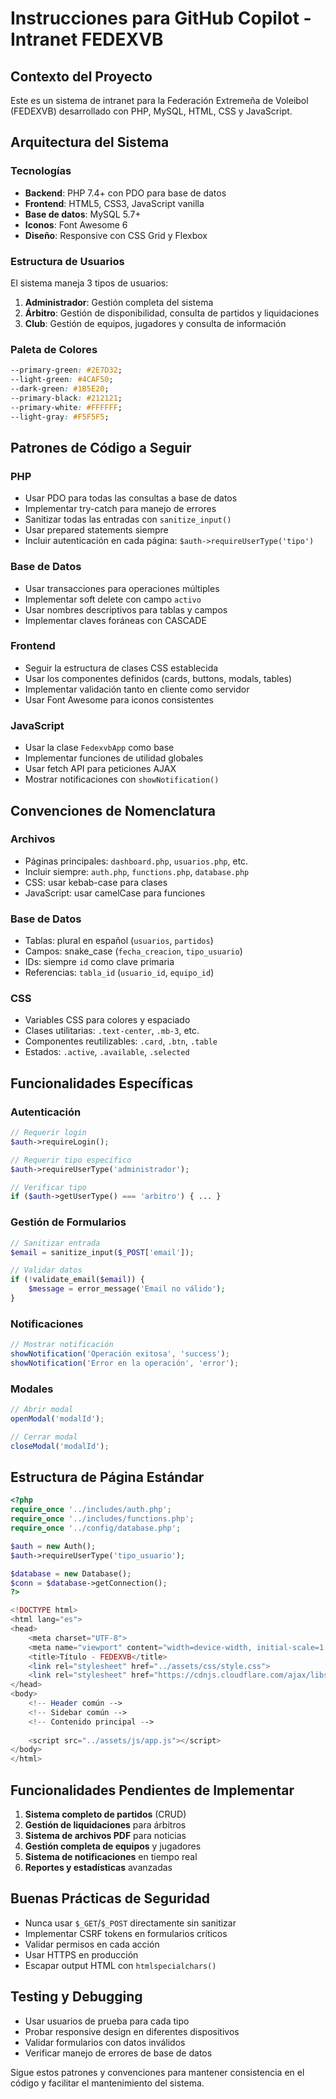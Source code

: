 <!-- Use this file to provide workspace-specific custom instructions to Copilot. For more details, visit https://code.visualstudio.com/docs/copilot/copilot-customization#_use-a-githubcopilotinstructionsmd-file -->

# Instrucciones para GitHub Copilot - Intranet FEDEXVB

## Contexto del Proyecto
Este es un sistema de intranet para la Federación Extremeña de Voleibol (FEDEXVB) desarrollado con PHP, MySQL, HTML, CSS y JavaScript.

## Arquitectura del Sistema

### Tecnologías
- **Backend**: PHP 7.4+ con PDO para base de datos
- **Frontend**: HTML5, CSS3, JavaScript vanilla
- **Base de datos**: MySQL 5.7+
- **Iconos**: Font Awesome 6
- **Diseño**: Responsive con CSS Grid y Flexbox

### Estructura de Usuarios
El sistema maneja 3 tipos de usuarios:
1. **Administrador**: Gestión completa del sistema
2. **Árbitro**: Gestión de disponibilidad, consulta de partidos y liquidaciones
3. **Club**: Gestión de equipos, jugadores y consulta de información

### Paleta de Colores
```css
--primary-green: #2E7D32;
--light-green: #4CAF50;
--dark-green: #1B5E20;
--primary-black: #212121;
--primary-white: #FFFFFF;
--light-gray: #F5F5F5;
```

## Patrones de Código a Seguir

### PHP
- Usar PDO para todas las consultas a base de datos
- Implementar try-catch para manejo de errores
- Sanitizar todas las entradas con `sanitize_input()`
- Usar prepared statements siempre
- Incluir autenticación en cada página: `$auth->requireUserType('tipo')`

### Base de Datos
- Usar transacciones para operaciones múltiples
- Implementar soft delete con campo `activo`
- Usar nombres descriptivos para tablas y campos
- Implementar claves foráneas con CASCADE

### Frontend
- Seguir la estructura de clases CSS establecida
- Usar los componentes definidos (cards, buttons, modals, tables)
- Implementar validación tanto en cliente como servidor
- Usar Font Awesome para iconos consistentes

### JavaScript
- Usar la clase `FedexvbApp` como base
- Implementar funciones de utilidad globales
- Usar fetch API para peticiones AJAX
- Mostrar notificaciones con `showNotification()`

## Convenciones de Nomenclatura

### Archivos
- Páginas principales: `dashboard.php`, `usuarios.php`, etc.
- Incluir siempre: `auth.php`, `functions.php`, `database.php`
- CSS: usar kebab-case para clases
- JavaScript: usar camelCase para funciones

### Base de Datos
- Tablas: plural en español (`usuarios`, `partidos`)
- Campos: snake_case (`fecha_creacion`, `tipo_usuario`)
- IDs: siempre `id` como clave primaria
- Referencias: `tabla_id` (`usuario_id`, `equipo_id`)

### CSS
- Variables CSS para colores y espaciado
- Clases utilitarias: `.text-center`, `.mb-3`, etc.
- Componentes reutilizables: `.card`, `.btn`, `.table`
- Estados: `.active`, `.available`, `.selected`

## Funcionalidades Específicas

### Autenticación
```php
// Requerir login
$auth->requireLogin();

// Requerir tipo específico
$auth->requireUserType('administrador');

// Verificar tipo
if ($auth->getUserType() === 'arbitro') { ... }
```

### Gestión de Formularios
```php
// Sanitizar entrada
$email = sanitize_input($_POST['email']);

// Validar datos
if (!validate_email($email)) {
    $message = error_message('Email no válido');
}
```

### Notificaciones
```javascript
// Mostrar notificación
showNotification('Operación exitosa', 'success');
showNotification('Error en la operación', 'error');
```

### Modales
```javascript
// Abrir modal
openModal('modalId');

// Cerrar modal
closeModal('modalId');
```

## Estructura de Página Estándar

```php
<?php
require_once '../includes/auth.php';
require_once '../includes/functions.php';
require_once '../config/database.php';

$auth = new Auth();
$auth->requireUserType('tipo_usuario');

$database = new Database();
$conn = $database->getConnection();
?>

<!DOCTYPE html>
<html lang="es">
<head>
    <meta charset="UTF-8">
    <meta name="viewport" content="width=device-width, initial-scale=1.0">
    <title>Título - FEDEXVB</title>
    <link rel="stylesheet" href="../assets/css/style.css">
    <link rel="stylesheet" href="https://cdnjs.cloudflare.com/ajax/libs/font-awesome/6.0.0/css/all.min.css">
</head>
<body>
    <!-- Header común -->
    <!-- Sidebar común -->
    <!-- Contenido principal -->
    
    <script src="../assets/js/app.js"></script>
</body>
</html>
```

## Funcionalidades Pendientes de Implementar

1. **Sistema completo de partidos** (CRUD)
2. **Gestión de liquidaciones** para árbitros
3. **Sistema de archivos PDF** para noticias
4. **Gestión completa de equipos** y jugadores
5. **Sistema de notificaciones** en tiempo real
6. **Reportes y estadísticas** avanzadas

## Buenas Prácticas de Seguridad

- Nunca usar `$_GET`/`$_POST` directamente sin sanitizar
- Implementar CSRF tokens en formularios críticos
- Validar permisos en cada acción
- Usar HTTPS en producción
- Escapar output HTML con `htmlspecialchars()`

## Testing y Debugging

- Usar usuarios de prueba para cada tipo
- Probar responsive design en diferentes dispositivos
- Validar formularios con datos inválidos
- Verificar manejo de errores de base de datos

Sigue estos patrones y convenciones para mantener consistencia en el código y facilitar el mantenimiento del sistema.
